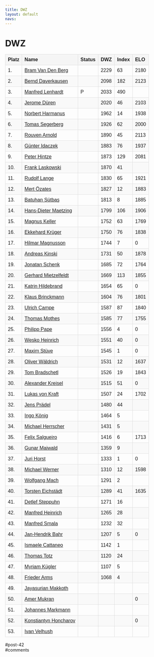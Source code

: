 ```yaml
---
title: DWZ 
layout: default
navs:
---
```

<div class="post-42 page type-page status-publish hentry" id="post-42">
<h1 class="entry-title">DWZ</h1>
<div class="entry-content">
<style>
		#dwzliste {
    		font-family: arial, sans-serif;
    		border-collapse: collapse;
    		width: 100%;
		}
		#dwzliste td, th {
    		border: 1px solid #dddddd;
    		text-align: left;
    		padding: 8px;
		}
		#dwzliste th {
    		background-color: #F5F5F5;
    		font-weight:bold;
		}
		#dwzliste tr:nth-child(odd) {
    		background-color: #F9F9F9;
		}
		</style><table id="dwzliste">
<tr>
<th>Platz</th>
<th align="left">Name</th>
<th>Status</th>
<th>DWZ</th>
<th>Index</th>
<th>ELO</th>
</tr>
<tr>
<td>1.</td>
<td><a href="http://www.schachbund.de/spieler/10013642.html" target="_blank"> Bram Van Den Berg</a></td>
<td></td>
<td>2229</td>
<td>63</td>
<td>2180</td>
</tr>
<tr>
<td>2.</td>
<td><a href="http://www.schachbund.de/spieler/10033664.html" target="_blank"> Bernd Daverkausen</a></td>
<td></td>
<td>2098</td>
<td>182</td>
<td>2123</td>
</tr>
<tr>
<td>3.</td>
<td><a href="http://www.schachbund.de/spieler/10127270.html" target="_blank"> Manfred Lenhardt</a></td>
<td>P</td>
<td>2033</td>
<td>490</td>
<td></td>
</tr>
<tr>
<td>4.</td>
<td><a href="http://www.schachbund.de/spieler/10040252.html" target="_blank"> Jerome Düren</a></td>
<td></td>
<td>2020</td>
<td>46</td>
<td>2103</td>
</tr>
<tr>
<td>5.</td>
<td><a href="http://www.schachbund.de/spieler/10611609.html" target="_blank"> Norbert Harmanus</a></td>
<td></td>
<td>1962</td>
<td>14</td>
<td>1938</td>
</tr>
<tr>
<td>6.</td>
<td><a href="http://www.schachbund.de/spieler/10205260.html" target="_blank"> Tomas Segerberg</a></td>
<td></td>
<td>1926</td>
<td>62</td>
<td>2000</td>
</tr>
<tr>
<td>7.</td>
<td><a href="http://www.schachbund.de/spieler/10004413.html" target="_blank"> Rouven Arnold</a></td>
<td></td>
<td>1890</td>
<td>45</td>
<td>2113</td>
</tr>
<tr>
<td>8.</td>
<td><a href="http://www.schachbund.de/spieler/10091944.html" target="_blank"> Günter Idaczek</a></td>
<td></td>
<td>1883</td>
<td>76</td>
<td>1937</td>
</tr>
<tr>
<td>9.</td>
<td><a href="http://www.schachbund.de/spieler/10084564.html" target="_blank"> Peter Hintze</a></td>
<td></td>
<td>1873</td>
<td>129</td>
<td>2081</td>
</tr>
<tr>
<td>10.</td>
<td><a href="http://www.schachbund.de/spieler/10124735.html" target="_blank"> Frank Laskowski</a></td>
<td></td>
<td>1870</td>
<td>41</td>
<td></td>
</tr>
<tr>
<td>11.</td>
<td><a href="http://www.schachbund.de/spieler/10040868.html" target="_blank"> Rudolf Lange</a></td>
<td></td>
<td>1830</td>
<td>65</td>
<td>1921</td>
</tr>
<tr>
<td>12.</td>
<td><a href="http://www.schachbund.de/spieler/10851277.html" target="_blank"> Mert Özates</a></td>
<td></td>
<td>1827</td>
<td>12</td>
<td>1883</td>
</tr>
<tr>
<td>13.</td>
<td><a href="http://www.schachbund.de/spieler/10709459.html" target="_blank"> Batuhan Sütbaş</a></td>
<td></td>
<td>1813</td>
<td>8</td>
<td>1885</td>
</tr>
<tr>
<td>14.</td>
<td><a href="http://www.schachbund.de/spieler/10134510.html" target="_blank"> Hans-Dieter Maetzing</a></td>
<td></td>
<td>1799</td>
<td>106</td>
<td>1906</td>
</tr>
<tr>
<td>15.</td>
<td><a href="http://www.schachbund.de/spieler/10101963.html" target="_blank"> Magnus Keller</a></td>
<td></td>
<td>1752</td>
<td>63</td>
<td>1769</td>
</tr>
<tr>
<td>16.</td>
<td><a href="http://www.schachbund.de/spieler/10118325.html" target="_blank"> Ekkehard Krüger</a></td>
<td></td>
<td>1750</td>
<td>76</td>
<td>1838</td>
</tr>
<tr>
<td>17.</td>
<td><a href="http://www.schachbund.de/spieler/10770951.html" target="_blank"> Hilmar Magnusson</a></td>
<td></td>
<td>1744</td>
<td>7</td>
<td>0</td>
</tr>
<tr>
<td>18.</td>
<td><a href="http://www.schachbund.de/spieler/10104296.html" target="_blank"> Andreas Kinski</a></td>
<td></td>
<td>1731</td>
<td>50</td>
<td>1878</td>
</tr>
<tr>
<td>19.</td>
<td><a href="http://www.schachbund.de/spieler/10553797.html" target="_blank"> Jonatan Schenk</a></td>
<td></td>
<td>1685</td>
<td>72</td>
<td>1764</td>
</tr>
<tr>
<td>20.</td>
<td><a href="http://www.schachbund.de/spieler/10143747.html" target="_blank"> Gerhard Mietzelfeldt</a></td>
<td></td>
<td>1669</td>
<td>113</td>
<td>1855</td>
</tr>
<tr>
<td>21.</td>
<td><a href="http://www.schachbund.de/spieler/10083814.html" target="_blank"> Katrin Hildebrand</a></td>
<td></td>
<td>1654</td>
<td>65</td>
<td>0</td>
</tr>
<tr>
<td>22.</td>
<td><a href="http://www.schachbund.de/spieler/10024729.html" target="_blank"> Klaus Brinckmann</a></td>
<td></td>
<td>1604</td>
<td>76</td>
<td>1801</td>
</tr>
<tr>
<td>23.</td>
<td><a href="http://www.schachbund.de/spieler/10029562.html" target="_blank"> Ulrich Campe</a></td>
<td></td>
<td>1587</td>
<td>87</td>
<td>1840</td>
</tr>
<tr>
<td>24.</td>
<td><a href="http://www.schachbund.de/spieler/10146805.html" target="_blank"> Thomas Mothes</a></td>
<td></td>
<td>1585</td>
<td>77</td>
<td>1755</td>
</tr>
<tr>
<td>25.</td>
<td><a href="http://www.schachbund.de/spieler/10830177.html" target="_blank"> Philipp Pape</a></td>
<td></td>
<td>1556</td>
<td>4</td>
<td>0</td>
</tr>
<tr>
<td>26.</td>
<td><a href="http://www.schachbund.de/spieler/10078574.html" target="_blank"> Wesko Heinrich</a></td>
<td></td>
<td>1551</td>
<td>40</td>
<td>0</td>
</tr>
<tr>
<td>27.</td>
<td><a href="http://www.schachbund.de/spieler/10843867.html" target="_blank"> Maxim Stüve</a></td>
<td></td>
<td>1545</td>
<td>1</td>
<td>0</td>
</tr>
<tr>
<td>28.</td>
<td><a href="http://www.schachbund.de/spieler/10835343.html" target="_blank"> Oliver Wäldrich</a></td>
<td></td>
<td>1531</td>
<td>12</td>
<td>1637</td>
</tr>
<tr>
<td>29.</td>
<td><a href="http://www.schachbund.de/spieler/10022302.html" target="_blank"> Tom Bradschetl</a></td>
<td></td>
<td>1526</td>
<td>19</td>
<td>1843</td>
</tr>
<tr>
<td>30.</td>
<td><a href="http://www.schachbund.de/spieler/10116442.html" target="_blank"> Alexander Kreisel</a></td>
<td></td>
<td>1515</td>
<td>51</td>
<td>0</td>
</tr>
<tr>
<td>31.</td>
<td><a href="http://www.schachbund.de/spieler/10708795.html" target="_blank"> Lukas von Kraft</a></td>
<td></td>
<td>1507</td>
<td>24</td>
<td>1702</td>
</tr>
<tr>
<td>32.</td>
<td><a href="http://www.schachbund.de/spieler/10167436.html" target="_blank"> Jens Prädel</a></td>
<td></td>
<td>1480</td>
<td>44</td>
<td></td>
</tr>
<tr>
<td>33.</td>
<td><a href="http://www.schachbund.de/spieler/10110847.html" target="_blank"> Ingo König</a></td>
<td></td>
<td>1464</td>
<td>5</td>
<td></td>
</tr>
<tr>
<td>34.</td>
<td><a href="http://www.schachbund.de/spieler/10082176.html" target="_blank"> Michael Herrscher</a></td>
<td></td>
<td>1431</td>
<td>5</td>
<td></td>
</tr>
<tr>
<td>35.</td>
<td><a href="http://www.schachbund.de/spieler/10796627.html" target="_blank"> Felix Salgueiro</a></td>
<td></td>
<td>1416</td>
<td>6</td>
<td>1713</td>
</tr>
<tr>
<td>36.</td>
<td><a href="http://www.schachbund.de/spieler/10718317.html" target="_blank"> Gunar Maiwald</a></td>
<td></td>
<td>1359</td>
<td>9</td>
<td></td>
</tr>
<tr>
<td>37.</td>
<td><a href="http://www.schachbund.de/spieler/10830173.html" target="_blank"> Juri Horst</a></td>
<td></td>
<td>1333</td>
<td>1</td>
<td>0</td>
</tr>
<tr>
<td>38.</td>
<td><a href="http://www.schachbund.de/spieler/10790753.html" target="_blank"> Michael Werner</a></td>
<td></td>
<td>1310</td>
<td>12</td>
<td>1598</td>
</tr>
<tr>
<td>39.</td>
<td><a href="http://www.schachbund.de/spieler/10830175.html" target="_blank"> Wolfgang Mach</a></td>
<td></td>
<td>1291</td>
<td>2</td>
<td></td>
</tr>
<tr>
<td>40.</td>
<td><a href="http://www.schachbund.de/spieler/10553781.html" target="_blank"> Torsten Eichstädt</a></td>
<td></td>
<td>1289</td>
<td>41</td>
<td>1635</td>
</tr>
<tr>
<td>41.</td>
<td><a href="http://www.schachbund.de/spieler/10275535.html" target="_blank"> Detlef Steppuhn</a></td>
<td></td>
<td>1271</td>
<td>16</td>
<td></td>
</tr>
<tr>
<td>42.</td>
<td><a href="http://www.schachbund.de/spieler/10078511.html" target="_blank"> Manfred Heinrich</a></td>
<td></td>
<td>1265</td>
<td>28</td>
<td></td>
</tr>
<tr>
<td>43.</td>
<td><a href="http://www.schachbund.de/spieler/10209542.html" target="_blank"> Manfred Smala</a></td>
<td></td>
<td>1232</td>
<td>32</td>
<td></td>
</tr>
<tr>
<td>44.</td>
<td><a href="http://www.schachbund.de/spieler/10839807.html" target="_blank"> Jan-Hendrik Bahr</a></td>
<td></td>
<td>1207</td>
<td>5</td>
<td>0</td>
</tr>
<tr>
<td>45.</td>
<td><a href="http://www.schachbund.de/spieler/10858491.html" target="_blank"> Ismaele Cattaneo</a></td>
<td></td>
<td>1142</td>
<td>1</td>
<td></td>
</tr>
<tr>
<td>46.</td>
<td><a href="http://www.schachbund.de/spieler/10273928.html" target="_blank"> Thomas Totz</a></td>
<td></td>
<td>1120</td>
<td>24</td>
<td></td>
</tr>
<tr>
<td>47.</td>
<td><a href="http://www.schachbund.de/spieler/10745115.html" target="_blank"> Myriam Kügler</a></td>
<td></td>
<td>1107</td>
<td>5</td>
<td></td>
</tr>
<tr>
<td>48.</td>
<td><a href="http://www.schachbund.de/spieler/10620251.html" target="_blank"> Frieder Arms</a></td>
<td></td>
<td>1068</td>
<td>4</td>
<td></td>
</tr>
<tr>
<td>49.</td>
<td><a href="http://www.schachbund.de/spieler/10778617.html" target="_blank"> Jayasurian Makkoth</a></td>
<td></td>
<td></td>
<td></td>
<td></td>
</tr>
<tr>
<td>50.</td>
<td><a href="http://www.schachbund.de/spieler/10868673.html" target="_blank"> Amer Mukran</a></td>
<td></td>
<td></td>
<td></td>
<td>0</td>
</tr>
<tr>
<td>51.</td>
<td><a href="http://www.schachbund.de/spieler/10880419.html" target="_blank"> Johannes Markmann</a></td>
<td></td>
<td></td>
<td></td>
<td></td>
</tr>
<tr>
<td>52.</td>
<td><a href="http://www.schachbund.de/spieler/10889223.html" target="_blank"> Konstiantyn Honcharov</a></td>
<td></td>
<td></td>
<td></td>
<td>0</td>
</tr>
<tr>
<td>53.</td>
<td><a href="http://www.schachbund.de/spieler/10895201.html" target="_blank"> Ivan Velhush</a></td>
<td></td>
<td></td>
<td></td>
<td></td>
</tr>
</table>
</div><!-- .entry-content -->
</div> #post-42 
<div id="comments">
</div> #comments 
